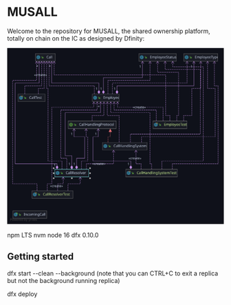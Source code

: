 # MUSALL

Welcome to the repository for MUSALL, the shared ownership platform, totally on chain on the IC as designed by Dfinity:

 ![alt text](https://github.com/Flea00012/call-center/blob/master/Diagrams/Package%20callcenter.svg)

npm LTS
nvm
node 16
dfx 0.10.0

## Getting started

dfx start --clean --background (note that you can CTRL+C to exit a replica but not the background running replica)

dfx deploy

